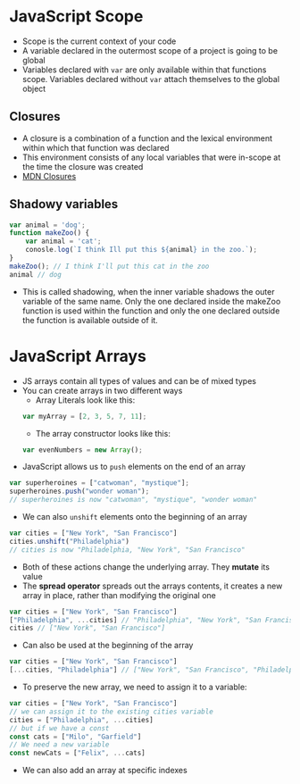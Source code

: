 # JavaScript Scope
- Scope is the current context of your code
- A variable declared in the outermost scope of a project is going to be global
- Variables declared with `var` are only available within that functions scope. Variables declared without `var` attach themselves to the global object
## Closures
- A closure is a combination of a function and the lexical environment within which that function was declared
- This environment consists of any local variables that were in-scope at the time the closure was created
- [MDN Closures](https://developer.mozilla.org/en-US/docs/Web/JavaScript/Closures)
## Shadowy variables
``` javascript
var animal = 'dog';
function makeZoo() {
    var animal = 'cat';
    conosle.log(`I think Ill put this ${animal} in the zoo.`);
}
makeZoo(); // I think I'll put this cat in the zoo
animal // dog
```
- This is called shadowing, when the inner variable shadows the outer variable of the same name. Only the one declared inside the makeZoo function is used within the function and only the one declared outside the function is available outside of it.

# JavaScript Arrays
- JS arrays contain all types of values and can be of mixed types
- You can create arrays in two different ways
  * Array Literals look like this:
  ``` javascript
  var myArray = [2, 3, 5, 7, 11];
  ```
  * The array constructor looks like this:
  ``` javascript
  var evenNumbers = new Array();
  ```
- JavaScript allows us to `push` elements on the end of an array
``` javascript
var superheroines = ["catwoman", "mystique"];
superheroines.push("wonder woman");
// superheroines is now "catwoman", "mystique", "wonder woman"
```
-  We can also `unshift` elements onto the beginning of an array
``` javascript
var cities = ["New York", "San Francisco"]
cities.unshift("Philadelphia")
// cities is now "Philadelphia, "New York", "San Francisco"
```
- Both of these actions change the underlying array. They **mutate** its value
- The **spread operator** spreads out the arrays contents, it creates a new array in place, rather than modifying the original one
``` javascript
var cities = ["New York", "San Francisco"]
["Philadelphia", ...cities] // "Philadelphia", "New York", "San Francisco"
cities // ["New York", "San Francisco"]
```
- Can also be used at the beginning of the array
``` javascript
var cities = ["New York", "San Francisco"]
[...cities, "Philadelphia"] // ["New York", "San Francisco", "Philadelphia"]
```
- To preserve the new array, we need to assign it to a variable:
``` javascript
var cities = ["New York", "San Francisco"]
// we can assign it to the existing cities variable
cities = ["Philadelphia", ...cities]
// but if we have a const
const cats = ["Milo", "Garfield"]
// We need a new variable
const newCats = ["Felix", ...cats]
```
- We can also add an array at specific indexes



